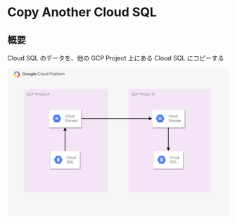 # Copy Another Cloud SQL

## 概要

Cloud SQL のデータを、他の GCP Project 上にある Cloud SQL にコピーする

![](./image.png)

